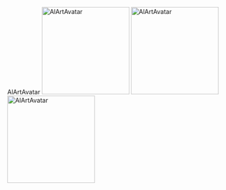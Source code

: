 AlArtAvatar
<img src="images/alartss.png" alt="AlArtAvatar" width="200" height="auto"> <img src="images/alartss.png" alt="AlArtAvatar" width="200" height="auto"> <img src="images/alartss.png" alt="AlArtAvatar" width="200" height="auto">
